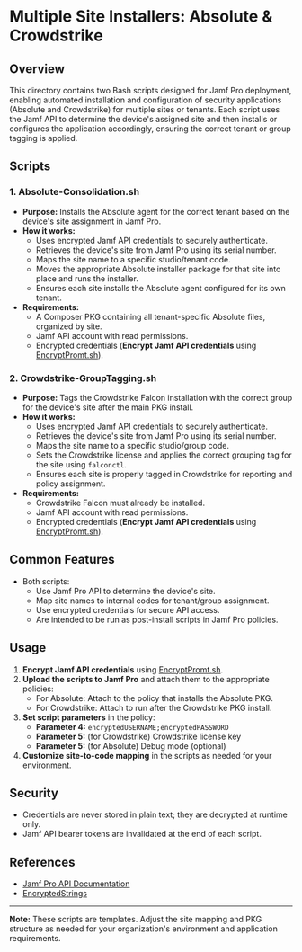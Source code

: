# Multiple Site Installers: Absolute & Crowdstrike

## Overview
This directory contains two Bash scripts designed for Jamf Pro deployment, enabling automated installation and configuration of security applications (Absolute and Crowdstrike) for multiple sites or tenants. Each script uses the Jamf API to determine the device's assigned site and then installs or configures the application accordingly, ensuring the correct tenant or group tagging is applied.

## Scripts

### 1. Absolute-Consolidation.sh
- **Purpose:** Installs the Absolute agent for the correct tenant based on the device's site assignment in Jamf Pro.
- **How it works:**
  - Uses encrypted Jamf API credentials to securely authenticate.
  - Retrieves the device's site from Jamf Pro using its serial number.
  - Maps the site name to a specific studio/tenant code.
  - Moves the appropriate Absolute installer package for that site into place and runs the installer.
  - Ensures each site installs the Absolute agent configured for its own tenant.
- **Requirements:**
  - A Composer PKG containing all tenant-specific Absolute files, organized by site.
  - Jamf API account with read permissions.
  - Encrypted credentials (**Encrypt Jamf API credentials** using [EncryptPromt.sh](https://raw.githubusercontent.com/huckholliday/Jamf/refs/heads/main/Scripts/Encryption/EncryptPrompt.sh)).

### 2. Crowdstrike-GroupTagging.sh
- **Purpose:** Tags the Crowdstrike Falcon installation with the correct group for the device's site after the main PKG install.
- **How it works:**
  - Uses encrypted Jamf API credentials to securely authenticate.
  - Retrieves the device's site from Jamf Pro using its serial number.
  - Maps the site name to a specific studio/group code.
  - Sets the Crowdstrike license and applies the correct grouping tag for the site using `falconctl`.
  - Ensures each site is properly tagged in Crowdstrike for reporting and policy assignment.
- **Requirements:**
  - Crowdstrike Falcon must already be installed.
  - Jamf API account with read permissions.
  - Encrypted credentials (**Encrypt Jamf API credentials** using [EncryptPromt.sh](https://raw.githubusercontent.com/huckholliday/Jamf/refs/heads/main/Scripts/Encryption/EncryptPrompt.sh)).

## Common Features
- Both scripts:
  - Use Jamf Pro API to determine the device's site.
  - Map site names to internal codes for tenant/group assignment.
  - Use encrypted credentials for secure API access.
  - Are intended to be run as post-install scripts in Jamf Pro policies.

## Usage
1. **Encrypt Jamf API credentials** using [EncryptPromt.sh](https://raw.githubusercontent.com/huckholliday/Jamf/refs/heads/main/Scripts/Encryption/EncryptPrompt.sh).
2. **Upload the scripts to Jamf Pro** and attach them to the appropriate policies:
   - For Absolute: Attach to the policy that installs the Absolute PKG.
   - For Crowdstrike: Attach to run after the Crowdstrike PKG install.
3. **Set script parameters** in the policy:
   - **Parameter 4:** `encryptedUSERNAME;encryptedPASSWORD`
   - **Parameter 5:** (for Crowdstrike) Crowdstrike license key
   - **Parameter 5:** (for Absolute) Debug mode (optional)
4. **Customize site-to-code mapping** in the scripts as needed for your environment.

## Security
- Credentials are never stored in plain text; they are decrypted at runtime only.
- Jamf API bearer tokens are invalidated at the end of each script.

## References
- [Jamf Pro API Documentation](https://developer.jamf.com/jamf-pro/docs)
- [EncryptedStrings](https://github.com/brysontyrrell/EncryptedStrings)

---

**Note:** These scripts are templates. Adjust the site mapping and PKG structure as needed for your organization's environment and application requirements.
